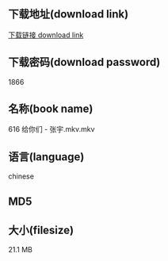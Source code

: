 ## 下载地址(download link)
[下载链接 download link](https://voluble-croquembouche-d321dc.netlify.app/?s=616+%E7%BB%99%E4%BD%A0%E4%BB%AC+-+%E5%BC%A0%E5%AE%87.mkv)

## 下载密码(download password)
1866

## 名称(book name)
616 给你们 - 张宇.mkv.mkv

## 语言(language)
chinese

## MD5


## 大小(filesize)
21.1 MB
